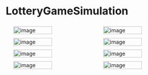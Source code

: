 # LotteryGameSimulation

<div style="display: flex; justify-content: center;">
  <img src="https://github.com/nandinijirobe/LotteryGameSimulation/assets/95235229/a304cb24-67a7-4b2c-8ff5-4d88e7f3897b" alt="image" style="width: 45%; margin: 5px;">
  <img src="https://github.com/nandinijirobe/LotteryGameSimulation/assets/95235229/73a43e39-68ca-421b-87a5-8d9dd557d3bf" alt="image" style="width: 45%; margin: 5px;">  
</div>


<div style="display: flex; justify-content: center;">
  <img src="https://github.com/nandinijirobe/LotteryGameSimulation/assets/95235229/dfd9f204-7787-4ab0-b92e-00f47228b91f" alt="image" style="width: 45%; margin: 5px;">
  <img src="https://github.com/nandinijirobe/LotteryGameSimulation/assets/95235229/68ded2e3-a97f-4988-bbba-3258059daac2" alt="image" style="width: 45%; margin: 5px;">
</div>

<div style="display: flex; justify-content: center;">
  <img src="https://github.com/nandinijirobe/LotteryGameSimulation/assets/95235229/5b0b3169-8f8f-473d-8461-f62f80bcd157" alt="image" style="width: 45%; margin: 5px;">
  <img src="https://github.com/nandinijirobe/LotteryGameSimulation/assets/95235229/73537b18-8e3f-42c4-8ebd-cd9f1baae525" alt="image" style="width: 45%; margin: 5px;">
</div>

<div style="display: flex; justify-content: center;">
  <img src="https://github.com/nandinijirobe/LotteryGameSimulation/assets/95235229/dea495d3-48df-4a60-a66f-2cae67dd6e66" alt="image" style="width: 45%; margin: 5px;">
  <img src="https://github.com/nandinijirobe/LotteryGameSimulation/assets/95235229/930bbb33-db24-46d2-a0ab-f20eb4b565d7" alt="image" style="width: 45%; margin: 5px;">
</div>


